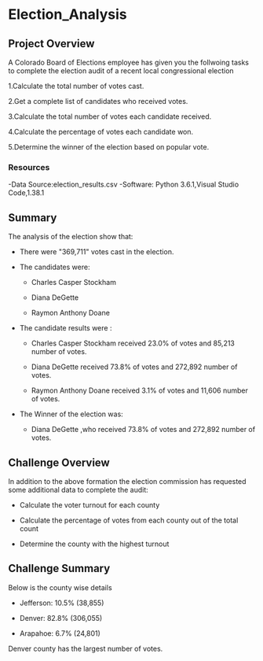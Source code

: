 # Election_Analysis

## Project Overview
A Colorado Board of Elections employee has given you the follwoing tasks to complete the election audit of a recent local congressional election

1.Calculate the total number of votes cast.

2.Get a complete list of candidates who received votes.

3.Calculate the total number of votes each candidate received.

4.Calculate the percentage of votes each candidate won.

5.Determine the winner of the election based on popular vote.

### Resources
-Data Source:election_results.csv
-Software: Python 3.6.1,Visual Studio Code,1.38.1

## Summary
The analysis of the election show that:

- There were "369,711" votes cast in the election.

- The candidates were:

  - Charles Casper Stockham
  
  - Diana DeGette
  
  - Raymon Anthony Doane
  
- The candidate results were :

  - Charles Casper Stockham received  23.0% of votes and 85,213 number of votes.
  
  - Diana DeGette received 73.8% of votes and 272,892 number of votes.
  
  - Raymon Anthony Doane received 3.1% of votes and 11,606 number of votes.
  
- The Winner of the election was:

  - Diana DeGette ,who received 73.8% of votes and 272,892 number of votes.
 
 ## Challenge Overview
 
In addition to the above formation the election commission has requested some additional data to complete the audit:

- Calculate the voter turnout for each county

- Calculate the percentage of votes from each county out of the total count

- Determine the county with the highest turnout

 
 ## Challenge Summary
 
 Below is the county wise details
 
 - Jefferson: 10.5% (38,855)
 
 - Denver: 82.8% (306,055)
 
 - Arapahoe: 6.7% (24,801)
 
 Denver county has the largest number of votes.
 
 
  

